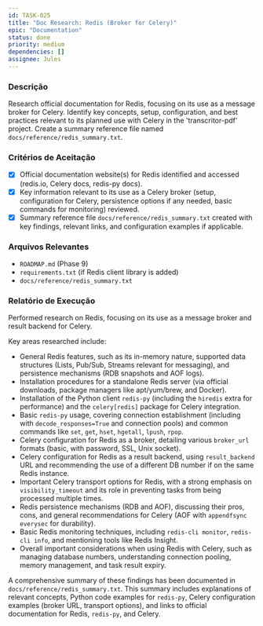 ```yaml
---
id: TASK-025
title: "Doc Research: Redis (Broker for Celery)"
epic: "Documentation"
status: done
priority: medium
dependencies: []
assignee: Jules
---
```


### Descrição

Research official documentation for Redis, focusing on its use as a message broker for Celery. Identify key concepts, setup, configuration, and best practices relevant to its planned use with Celery in the 'transcritor-pdf' project. Create a summary reference file named `docs/reference/redis_summary.txt`.

### Critérios de Aceitação

- [x] Official documentation website(s) for Redis identified and accessed (redis.io, Celery docs, redis-py docs).
- [x] Key information relevant to its use as a Celery broker (setup, configuration for Celery, persistence options if any needed, basic commands for monitoring) reviewed.
- [x] Summary reference file `docs/reference/redis_summary.txt` created with key findings, relevant links, and configuration examples if applicable.

### Arquivos Relevantes

* `ROADMAP.md` (Phase 9)
* `requirements.txt` (if Redis client library is added)
* `docs/reference/redis_summary.txt`

### Relatório de Execução

Performed research on Redis, focusing on its use as a message broker and result backend for Celery.

Key areas researched include:

*   General Redis features, such as its in-memory nature, supported data structures (Lists, Pub/Sub, Streams relevant for messaging), and persistence mechanisms (RDB snapshots and AOF logs).
*   Installation procedures for a standalone Redis server (via official downloads, package managers like apt/yum/brew, and Docker).
*   Installation of the Python client `redis-py` (including the `hiredis` extra for performance) and the `celery[redis]` package for Celery integration.
*   Basic `redis-py` usage, covering connection establishment (including with `decode_responses=True` and connection pools) and common commands like `set`, `get`, `hset`, `hgetall`, `lpush`, `rpop`.
*   Celery configuration for Redis as a broker, detailing various `broker_url` formats (basic, with password, SSL, Unix socket).
*   Celery configuration for Redis as a result backend, using `result_backend` URL and recommending the use of a different DB number if on the same Redis instance.
*   Important Celery transport options for Redis, with a strong emphasis on `visibility_timeout` and its role in preventing tasks from being processed multiple times.
*   Redis persistence mechanisms (RDB and AOF), discussing their pros, cons, and general recommendations for Celery (AOF with `appendfsync everysec` for durability).
*   Basic Redis monitoring techniques, including `redis-cli monitor`, `redis-cli info`, and mentioning tools like Redis Insight.
*   Overall important considerations when using Redis with Celery, such as managing database numbers, understanding connection pooling, memory management, and task result expiry.

A comprehensive summary of these findings has been documented in `docs/reference/redis_summary.txt`. This summary includes explanations of relevant concepts, Python code examples for `redis-py`, Celery configuration examples (broker URL, transport options), and links to official documentation for Redis, `redis-py`, and Celery.
